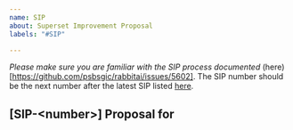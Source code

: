```yaml
---
name: SIP
about: Superset Improvement Proposal
labels: "#SIP"

---
```


*Please make sure you are familiar with the SIP process documented*
(here)[https://github.com/psbsgic/rabbitai/issues/5602]. The SIP number should be the next number after the latest SIP listed [here](https://github.com/apache/rabbitai/issues?q=is%3Aissue+label%3Asip).

## [SIP-\<number>] Proposal for <title>

### Motivation

Description of the problem to be solved.

### Proposed Change

Describe how the feature will be implemented, or the problem will be solved. If possible, include mocks, screenshots, or screencasts (even if from different tools).

### New or Changed Public Interfaces

Describe any new additions to the model, views or `REST` endpoints. Describe any changes to existing visualizations, dashboards and React components. Describe changes that affect the Superset CLI and how Superset is deployed.

### New dependencies

Describe any `npm`/`PyPI` packages that are required. Are they actively maintained? What are their licenses?

### Migration Plan and Compatibility

Describe any database migrations that are necessary, or updates to stored URLs.

### Rejected Alternatives

Describe alternative approaches that were considered and rejected.
